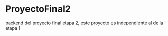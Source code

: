 # ProyectoFinal2
backend del proyecto final etapa 2, este proyecto es independiente al de la etapa 1 
